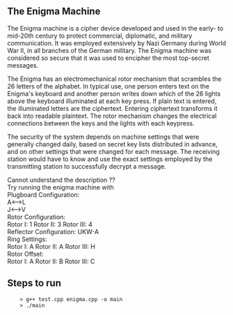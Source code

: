 ## The Enigma Machine
The Enigma machine is a cipher device developed and used in the early- to mid-20th century to protect commercial, diplomatic, and military communication. It was employed extensively by Nazi Germany during World War II, in all branches of the German military. The Enigma machine was considered so secure that it was used to encipher the most top-secret messages.

The Enigma has an electromechanical rotor mechanism that scrambles the 26 letters of the alphabet. In typical use, one person enters text on the Enigma's keyboard and another person writes down which of the 26 lights above the keyboard illuminated at each key press. If plain text is entered, the illuminated letters are the ciphertext. Entering ciphertext transforms it back into readable plaintext. The rotor mechanism changes the electrical connections between the keys and the lights with each keypress.

The security of the system depends on machine settings that were generally changed daily, based on secret key lists distributed in advance, and on other settings that were changed for each message. The receiving station would have to know and use the exact settings employed by the transmitting station to successfully decrypt a message.


Cannot understand the description ?? <br />
Try running the enigma machine with <br />
Plugboard Configuration: <br />
A<-->L<br />
J<-->V<br />
Rotor Configuration:<br />
Rotor I: 1  Rotor II: 3  Rotor III: 4<br />
Reflector Configuration: UKW-A<br />
Ring Settings:<br />
Rotor I: A  Rotor II: A  Rotor III: H<br />
Rotor Offset:<br />
Rotor I: A  Rotor II: B  Rotor III: C<br />

## Steps to run

```
    > g++ test.cpp enigma.cpp -o main
    > ./main
```
